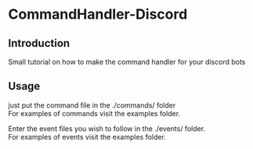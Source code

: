 # CommandHandler-Discord

## Introduction
Small tutorial on how to make the command handler for your discord bots

## Usage
just put the command file in the ./commands/ folder  
For examples of commands visit the examples folder.

Enter the event files you wish to follow in the ./events/ folder.  
For examples of events visit the examples folder.
